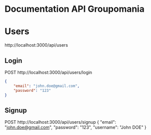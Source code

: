 # Documentation API Groupomania

# Users
http://localhost:3000/api/users

##  Login
POST http://localhost:3000/api/users/login
```json
{
    "email": "john.doe@gmail.com",
    "password": "123"
}
```
## Signup
POST http://localhost:3000/api/users/signup
{
    "email": "john.doe@gmail.com",
    "password": "123",
    "username": "John DOE"
}
